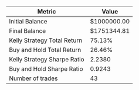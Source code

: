 | Metric | Value |
| --- | --- |
| Initial Balance | $1000000.00 |
| Final Balance | $1751344.81 |
| Kelly Strategy Total Return | 75.13% |
| Buy and Hold Total Return | 26.46% |
| Kelly Strategy Sharpe Ratio | 2.2380 |
| Buy and Hold Sharpe Ratio | 0.9243 |
| Number of trades | 43 |
